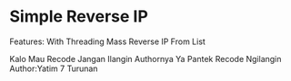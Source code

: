 # Simple Reverse IP
Features:
With Threading
Mass Reverse IP From List

Kalo Mau Recode Jangan Ilangin Authornya Ya Pantek
Recode Ngilangin Author:Yatim 7 Turunan
